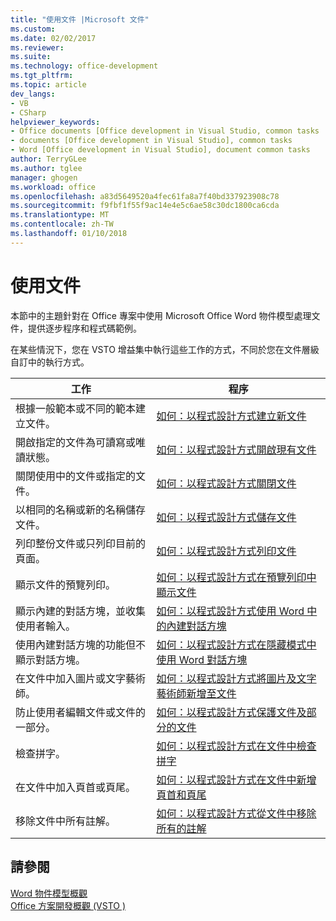 ```yaml
---
title: "使用文件 |Microsoft 文件"
ms.custom: 
ms.date: 02/02/2017
ms.reviewer: 
ms.suite: 
ms.technology: office-development
ms.tgt_pltfrm: 
ms.topic: article
dev_langs:
- VB
- CSharp
helpviewer_keywords:
- Office documents [Office development in Visual Studio, common tasks
- documents [Office development in Visual Studio], common tasks
- Word [Office development in Visual Studio], document common tasks
author: TerryGLee
ms.author: tglee
manager: ghogen
ms.workload: office
ms.openlocfilehash: a83d5649520a4fec61fa8a7f40bd337923908c78
ms.sourcegitcommit: f9fbf1f55f9ac14e4e5c6ae58c30dc1800ca6cda
ms.translationtype: MT
ms.contentlocale: zh-TW
ms.lasthandoff: 01/10/2018
---
```

# <a name="working-with-documents"></a>使用文件
  本節中的主題針對在 Office 專案中使用 Microsoft Office Word 物件模型處理文件，提供逐步程序和程式碼範例。  
  
 在某些情況下，您在 VSTO 增益集中執行這些工作的方式，不同於您在文件層級自訂中的執行方式。  
  
|工作|程序|  
|----------|---------------|  
|根據一般範本或不同的範本建立文件。|[如何：以程式設計方式建立新文件](../vsto/how-to-programmatically-create-new-documents.md)|  
|開啟指定的文件為可讀寫或唯讀狀態。|[如何：以程式設計方式開啟現有文件](../vsto/how-to-programmatically-open-existing-documents.md)|  
|關閉使用中的文件或指定的文件。|[如何：以程式設計方式關閉文件](../vsto/how-to-programmatically-close-documents.md)|  
|以相同的名稱或新的名稱儲存文件。|[如何：以程式設計方式儲存文件](../vsto/how-to-programmatically-save-documents.md)|  
|列印整份文件或只列印目前的頁面。|[如何：以程式設計方式列印文件](../vsto/how-to-programmatically-print-documents.md)|  
|顯示文件的預覽列印。|[如何：以程式設計方式在預覽列印中顯示文件](../vsto/how-to-programmatically-display-documents-in-print-preview.md)|  
|顯示內建的對話方塊，並收集使用者輸入。|[如何：以程式設計方式使用 Word 中的內建對話方塊](../vsto/how-to-programmatically-use-built-in-dialog-boxes-in-word.md)|  
|使用內建對話方塊的功能但不顯示對話方塊。|[如何：以程式設計方式在隱藏模式中使用 Word 對話方塊](../vsto/how-to-programmatically-use-word-dialog-boxes-in-hidden-mode.md)|  
|在文件中加入圖片或文字藝術師。|[如何：以程式設計方式將圖片及文字藝術師新增至文件](../vsto/how-to-programmatically-add-pictures-and-word-art-to-documents.md)|  
|防止使用者編輯文件或文件的一部分。|[如何：以程式設計方式保護文件及部分的文件](../vsto/how-to-programmatically-protect-documents-and-parts-of-documents.md)|  
|檢查拼字。|[如何：以程式設計方式在文件中檢查拼字](../vsto/how-to-programmatically-check-spelling-in-documents.md)|  
|在文件中加入頁首或頁尾。|[如何：以程式設計方式在文件中新增頁首和頁尾](../vsto/how-to-programmatically-add-headers-and-footers-to-documents.md)|  
|移除文件中所有註解。|[如何：以程式設計方式從文件中移除所有的註解](../vsto/how-to-programmatically-remove-all-comments-from-documents.md)|  
  
## <a name="see-also"></a>請參閱  
 [Word 物件模型概觀](../vsto/word-object-model-overview.md)   
 [Office 方案開發概觀 &#40;VSTO &#41;](../vsto/office-solutions-development-overview-vsto.md)  
  
  